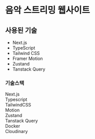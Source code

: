 # 음악 스트리밍 웹사이트

## 사용된 기술

- Next.js
- TypeScript
- Tailwind CSS
- Framer Motion
- Zustand
- Tanstack Query

### 기술스택

Next.js  
Typescript  
TailwindCSS  
Motion  
Zustand  
Tanstack Query  
Docker  
Cloudinary
